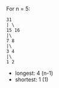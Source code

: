 
For n = 5:

    31
    | \
    15 16
    |\
    7 8
    |\
    3 4
    |\
    1 2

* longest: 4 (n-1)
* shortest: 1 (1)
